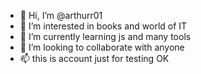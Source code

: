 - 👋 Hi, I’m @arthurr01
- 👀 I’m interested in books and world of IT
- 🌱 I’m currently learning js and many tools
- 💞️ I’m looking to collaborate with anyone 
- 📫 this is account just for testing OK

<!---
arthurr01/arthurr01 is a ✨ special ✨ repository because its `README.md` (this file) appears on your GitHub profile.
You can click the Preview link to take a look at your changes.
--->
